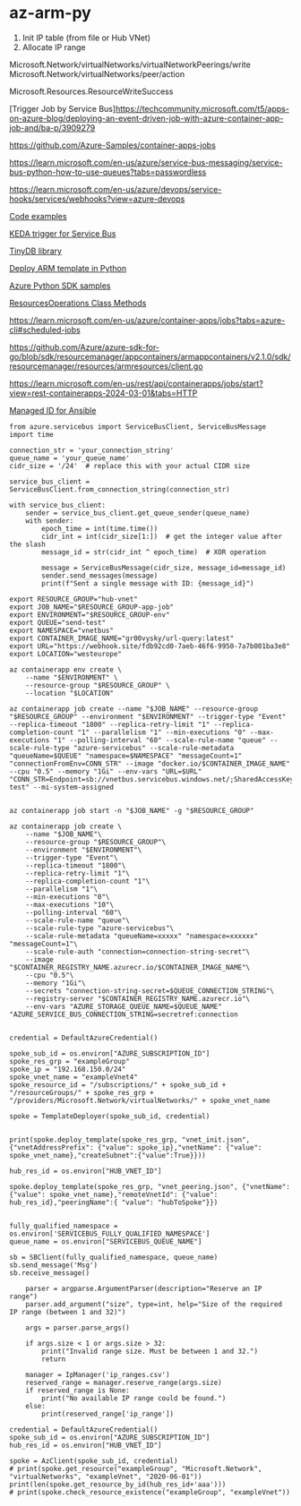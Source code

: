 # az-arm-py

1. Init IP table (from file or Hub VNet)
2. Allocate IP range

Microsoft.Network/virtualNetworks/virtualNetworkPeerings/write
Microsoft.Network/virtualNetworks/peer/action

Microsoft.Resources.ResourceWriteSuccess

[Trigger Job by Service Bus]https://techcommunity.microsoft.com/t5/apps-on-azure-blog/deploying-an-event-driven-job-with-azure-container-app-job-and/ba-p/3909279

https://github.com/Azure-Samples/container-apps-jobs

https://learn.microsoft.com/en-us/azure/service-bus-messaging/service-bus-python-how-to-use-queues?tabs=passwordless

https://learn.microsoft.com/en-us/azure/devops/service-hooks/services/webhooks?view=azure-devops


[Code examples](https://github.com/Azure/azure-sdk-for-python/tree/main/sdk/servicebus/azure-servicebus/samples)

[KEDA trigger for Service Bus](https://keda.sh/docs/2.14/scalers/azure-service-bus/)

[TinyDB library](https://tinydb.readthedocs.io/en/latest/getting-started.html#basic-usage)

[Deploy ARM template in Python](https://learn.microsoft.com/en-us/azure/azure-resource-manager/templates/deploy-python)

[Azure Python SDK samples](https://github.com/Azure-Samples/azure-samples-python-management/tree/main/samples/resources)

[ResourcesOperations Class Methods](https://learn.microsoft.com/en-us/python/api/azure-mgmt-resource/azure.mgmt.resource.resources.v2021_04_01.operations.resourcesoperations?view=azure-python)

https://learn.microsoft.com/en-us/azure/container-apps/jobs?tabs=azure-cli#scheduled-jobs

https://github.com/Azure/azure-sdk-for-go/blob/sdk/resourcemanager/appcontainers/armappcontainers/v2.1.0/sdk/resourcemanager/resources/armresources/client.go

https://learn.microsoft.com/en-us/rest/api/containerapps/jobs/start?view=rest-containerapps-2024-03-01&tabs=HTTP

[Managed ID for Ansible](https://techcommunity.microsoft.com/t5/core-infrastructure-and-security/configure-ansible-to-use-a-managed-identity-with-azure-dynamic/ba-p/1062449)

```
from azure.servicebus import ServiceBusClient, ServiceBusMessage  
import time  
  
connection_str = 'your_connection_string'  
queue_name = 'your_queue_name'  
cidr_size = '/24'  # replace this with your actual CIDR size  
  
service_bus_client = ServiceBusClient.from_connection_string(connection_str)  
  
with service_bus_client:  
    sender = service_bus_client.get_queue_sender(queue_name)  
    with sender:  
        epoch_time = int(time.time())  
        cidr_int = int(cidr_size[1:])  # get the integer value after the slash  
        message_id = str(cidr_int ^ epoch_time)  # XOR operation  
          
        message = ServiceBusMessage(cidr_size, message_id=message_id)  
        sender.send_messages(message)  
        print(f"Sent a single message with ID: {message_id}")  

```


```
export RESOURCE_GROUP="hub-vnet"
export JOB_NAME="$RESOURCE_GROUP-app-job"
export ENVIRONMENT="$RESOURCE_GROUP-env"
export QUEUE="send-test"
export NAMESPACE="vnetbus"
export CONTAINER_IMAGE_NAME="gr00vysky/url-query:latest"
export URL="https://webhook.site/fdb92cd0-7aeb-46f6-9950-7a7b001ba3e8"
export LOCATION="westeurope"

az containerapp env create \
    --name "$ENVIRONMENT" \
    --resource-group "$RESOURCE_GROUP" \
    --location "$LOCATION"

az containerapp job create --name "$JOB_NAME" --resource-group "$RESOURCE_GROUP" --environment "$ENVIRONMENT" --trigger-type "Event" --replica-timeout "1800" --replica-retry-limit "1" --replica-completion-count "1" --parallelism "1" --min-executions "0" --max-executions "1" --polling-interval "60" --scale-rule-name "queue" --scale-rule-type "azure-servicebus" --scale-rule-metadata "queueName=$QUEUE" "namespace=$NAMESPACE" "messageCount=1" "connectionFromEnv=CONN_STR" --image "docker.io/$CONTAINER_IMAGE_NAME" --cpu "0.5" --memory "1Gi" --env-vars "URL=$URL" "CONN_STR=Endpoint=sb://vnetbus.servicebus.windows.net/;SharedAccessKeyName=reader;SharedAccessKey=iA4WA3jhTD9G7b2q4HNy0UCP8WlDC8sCT+ASbJreYMA=;EntityPath=send-test" --mi-system-assigned


az containerapp job start -n "$JOB_NAME" -g "$RESOURCE_GROUP"

az containerapp job create \
    --name "$JOB_NAME"\
    --resource-group "$RESOURCE_GROUP"\
    --environment "$ENVIRONMENT"\
    --trigger-type "Event"\
    --replica-timeout "1800"\
    --replica-retry-limit "1"\
    --replica-completion-count "1"\
    --parallelism "1"\
    --min-executions "0"\
    --max-executions "10"\
    --polling-interval "60"\
    --scale-rule-name "queue"\
    --scale-rule-type "azure-servicebus"\
    --scale-rule-metadata "queueName=xxxxx" "namespace=xxxxxx" "messageCount=1"\
    --scale-rule-auth "connection=connection-string-secret"\
    --image "$CONTAINER_REGISTRY_NAME.azurecr.io/$CONTAINER_IMAGE_NAME"\
    --cpu "0.5"\
    --memory "1Gi"\
    --secrets "connection-string-secret=$QUEUE_CONNECTION_STRING"\
    --registry-server "$CONTAINER_REGISTRY_NAME.azurecr.io"\
    --env-vars "AZURE_STORAGE_QUEUE_NAME=$QUEUE_NAME" "AZURE_SERVICE_BUS_CONNECTION_STRING=secretref:connection

```

```

credential = DefaultAzureCredential()

spoke_sub_id = os.environ["AZURE_SUBSCRIPTION_ID"]
spoke_res_grp = "exampleGroup"
spoke_ip = "192.168.150.0/24"
spoke_vnet_name = "exampleVnet4"
spoke_resource_id = "/subscriptions/" + spoke_sub_id + "/resourceGroups/" + spoke_res_grp + "/providers/Microsoft.Network/virtualNetworks/" + spoke_vnet_name

spoke = TemplateDeployer(spoke_sub_id, credential)


print(spoke.deploy_template(spoke_res_grp, "vnet_init.json", {"vnetAddressPrefix": {"value": spoke_ip},"vnetName": {"value": spoke_vnet_name},"createSubnet":{"value":True}}))

hub_res_id = os.environ["HUB_VNET_ID"]

spoke.deploy_template(spoke_res_grp, "vnet_peering.json", {"vnetName": {"value": spoke_vnet_name},"remoteVnetId": {"value": hub_res_id},"peeringName":{ "value": "hubToSpoke"}})
```

```

fully_qualified_namespace = os.environ['SERVICEBUS_FULLY_QUALIFIED_NAMESPACE']
queue_name = os.environ["SERVICEBUS_QUEUE_NAME"]

sb = SBClient(fully_qualified_namespace, queue_name)
sb.send_message('Msg')
sb.receive_message()
```

```
    parser = argparse.ArgumentParser(description="Reserve an IP range")  
    parser.add_argument("size", type=int, help="Size of the required IP range (between 1 and 32)")  
  
    args = parser.parse_args()  
  
    if args.size < 1 or args.size > 32:  
        print("Invalid range size. Must be between 1 and 32.")  
        return  
  
    manager = IpManager('ip_ranges.csv')  
    reserved_range = manager.reserve_range(args.size)  
    if reserved_range is None:  
        print("No available IP range could be found.")  
    else:  
        print(reserved_range['ip_range'])  
```

```
credential = DefaultAzureCredential()
spoke_sub_id = os.environ["AZURE_SUBSCRIPTION_ID"]
hub_res_id = os.environ["HUB_VNET_ID"]

spoke = AzClient(spoke_sub_id, credential)
# print(spoke.get_resource("exampleGroup", "Microsoft.Network", "virtualNetworks", "exampleVnet", "2020-06-01"))
print(len(spoke.get_resource_by_id(hub_res_id+'aaa')))
# print(spoke.check_resource_existence("exampleGroup", "exampleVnet"))
```